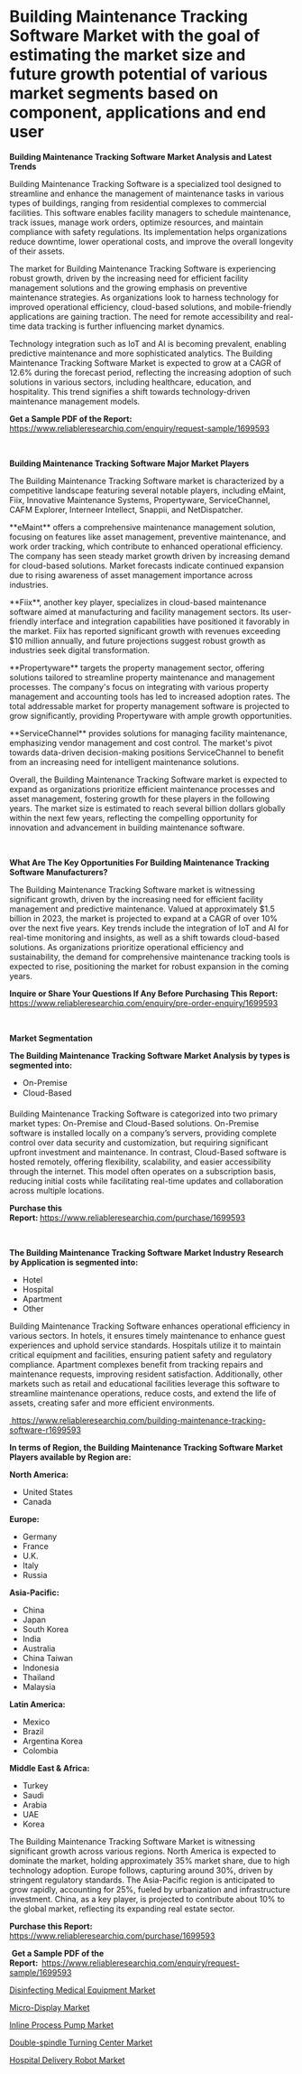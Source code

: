 <p><h1>Building Maintenance Tracking Software Market with the goal of estimating the market size and future growth potential of various market segments based on component, applications and end user</h1></p><p><strong>Building Maintenance Tracking Software Market Analysis and Latest Trends</strong></p>
<p><p>Building Maintenance Tracking Software is a specialized tool designed to streamline and enhance the management of maintenance tasks in various types of buildings, ranging from residential complexes to commercial facilities. This software enables facility managers to schedule maintenance, track issues, manage work orders, optimize resources, and maintain compliance with safety regulations. Its implementation helps organizations reduce downtime, lower operational costs, and improve the overall longevity of their assets.</p><p>The market for Building Maintenance Tracking Software is experiencing robust growth, driven by the increasing need for efficient facility management solutions and the growing emphasis on preventive maintenance strategies. As organizations look to harness technology for improved operational efficiency, cloud-based solutions, and mobile-friendly applications are gaining traction. The need for remote accessibility and real-time data tracking is further influencing market dynamics.</p><p>Technology integration such as IoT and AI is becoming prevalent, enabling predictive maintenance and more sophisticated analytics. The Building Maintenance Tracking Software Market is expected to grow at a CAGR of 12.6% during the forecast period, reflecting the increasing adoption of such solutions in various sectors, including healthcare, education, and hospitality. This trend signifies a shift towards technology-driven maintenance management models.</p></p>
<p><strong>Get a Sample PDF of the Report:&nbsp;</strong> <a href="https://www.reliableresearchiq.com/enquiry/request-sample/1699593?utm_campaign=120&utm_medium=2&utm_source=Github&utm_content=ia&utm_term=20102024&utm_id=building-maintenance-tracking-software">https://www.reliableresearchiq.com/enquiry/request-sample/1699593</a></p>
<p>&nbsp;</p>
<p><strong>Building Maintenance Tracking Software Major Market Players</strong></p>
<p><p>The Building Maintenance Tracking Software market is characterized by a competitive landscape featuring several notable players, including eMaint, Fiix, Innovative Maintenance Systems, Propertyware, ServiceChannel, CAFM Explorer, Interneer Intellect, Snappii, and NetDispatcher. </p><p>**eMaint** offers a comprehensive maintenance management solution, focusing on features like asset management, preventive maintenance, and work order tracking, which contribute to enhanced operational efficiency. The company has seen steady market growth driven by increasing demand for cloud-based solutions. Market forecasts indicate continued expansion due to rising awareness of asset management importance across industries.</p><p>**Fiix**, another key player, specializes in cloud-based maintenance software aimed at manufacturing and facility management sectors. Its user-friendly interface and integration capabilities have positioned it favorably in the market. Fiix has reported significant growth with revenues exceeding $10 million annually, and future projections suggest robust growth as industries seek digital transformation.</p><p>**Propertyware** targets the property management sector, offering solutions tailored to streamline property maintenance and management processes. The company's focus on integrating with various property management and accounting tools has led to increased adoption rates. The total addressable market for property management software is projected to grow significantly, providing Propertyware with ample growth opportunities.</p><p>**ServiceChannel** provides solutions for managing facility maintenance, emphasizing vendor management and cost control. The market's pivot towards data-driven decision-making positions ServiceChannel to benefit from an increasing need for intelligent maintenance solutions.</p><p>Overall, the Building Maintenance Tracking Software market is expected to expand as organizations prioritize efficient maintenance processes and asset management, fostering growth for these players in the following years. The market size is estimated to reach several billion dollars globally within the next few years, reflecting the compelling opportunity for innovation and advancement in building maintenance software.</p></p>
<p>&nbsp;</p>
<p><strong>What Are The Key Opportunities For Building Maintenance Tracking Software Manufacturers?</strong></p>
<p><p>The Building Maintenance Tracking Software market is witnessing significant growth, driven by the increasing need for efficient facility management and predictive maintenance. Valued at approximately $1.5 billion in 2023, the market is projected to expand at a CAGR of over 10% over the next five years. Key trends include the integration of IoT and AI for real-time monitoring and insights, as well as a shift towards cloud-based solutions. As organizations prioritize operational efficiency and sustainability, the demand for comprehensive maintenance tracking tools is expected to rise, positioning the market for robust expansion in the coming years.</p></p>
<p><strong>Inquire or Share Your Questions If Any Before Purchasing This Report:</strong> <a href="https://www.reliableresearchiq.com/enquiry/pre-order-enquiry/1699593?utm_campaign=120&utm_medium=2&utm_source=Github&utm_content=ia&utm_term=20102024&utm_id=building-maintenance-tracking-software">https://www.reliableresearchiq.com/enquiry/pre-order-enquiry/1699593</a></p>
<p>&nbsp;</p>
<p><strong>Market Segmentation</strong></p>
<p><strong>The Building Maintenance Tracking Software Market Analysis by types is segmented into:</strong></p>
<p><ul><li>On-Premise</li><li>Cloud-Based</li></ul></p>
<p><p>Building Maintenance Tracking Software is categorized into two primary market types: On-Premise and Cloud-Based solutions. On-Premise software is installed locally on a company’s servers, providing complete control over data security and customization, but requiring significant upfront investment and maintenance. In contrast, Cloud-Based software is hosted remotely, offering flexibility, scalability, and easier accessibility through the internet. This model often operates on a subscription basis, reducing initial costs while facilitating real-time updates and collaboration across multiple locations.</p></p>
<p><strong>Purchase this Report:&nbsp;</strong><a href="https://www.reliableresearchiq.com/purchase/1699593?utm_campaign=120&utm_medium=2&utm_source=Github&utm_content=ia&utm_term=20102024&utm_id=building-maintenance-tracking-software">https://www.reliableresearchiq.com/purchase/1699593</a></p>
<p>&nbsp;</p>
<p><strong>The Building Maintenance Tracking Software Market Industry Research by Application is segmented into:</strong></p>
<p><ul><li>Hotel</li><li>Hospital</li><li>Apartment</li><li>Other</li></ul></p>
<p><p>Building Maintenance Tracking Software enhances operational efficiency in various sectors. In hotels, it ensures timely maintenance to enhance guest experiences and uphold service standards. Hospitals utilize it to maintain critical equipment and facilities, ensuring patient safety and regulatory compliance. Apartment complexes benefit from tracking repairs and maintenance requests, improving resident satisfaction. Additionally, other markets such as retail and educational facilities leverage this software to streamline maintenance operations, reduce costs, and extend the life of assets, creating safer and more efficient environments.</p></p>
<p><a href="https://www.reliableresearchiq.com/building-maintenance-tracking-software-r1699593?utm_campaign=120&utm_medium=2&utm_source=Github&utm_content=ia&utm_term=20102024&utm_id=building-maintenance-tracking-software">&nbsp;https://www.reliableresearchiq.com/building-maintenance-tracking-software-r1699593</a></p>
<p><strong>In terms of Region, the Building Maintenance Tracking Software Market Players available by Region are:</strong></p>
<p>
    <p> <strong> North America: </strong>
        <ul>
            <li>United States</li>
            <li>Canada</li>
        </ul>
        </p> 
    <p> <strong> Europe: </strong>
        <ul>
            <li>Germany</li>
            <li>France</li>
            <li>U.K.</li>
            <li>Italy</li>
            <li>Russia</li>
        </ul>
        </p> 
    <p> <strong> Asia-Pacific: </strong>
        <ul>
            <li>China</li>
            <li>Japan</li>
            <li>South Korea</li>
            <li>India</li>
            <li>Australia</li>
            <li>China Taiwan</li>
            <li>Indonesia</li>
            <li>Thailand</li>
            <li>Malaysia</li>
        </ul>
        </p> 
    <p> <strong> Latin America: </strong>
        <ul>
            <li>Mexico</li>
            <li>Brazil</li>
            <li>Argentina Korea</li>
            <li>Colombia</li>
        </ul>
        </p> 
    <p> <strong> Middle East & Africa: </strong>
        <ul>
            <li>Turkey</li>
            <li>Saudi</li>
            <li>Arabia</li>
            <li>UAE</li>
            <li>Korea</li>
        </ul>
    </p>
    </p>
<p><p>The Building Maintenance Tracking Software Market is witnessing significant growth across various regions. North America is expected to dominate the market, holding approximately 35% market share, due to high technology adoption. Europe follows, capturing around 30%, driven by stringent regulatory standards. The Asia-Pacific region is anticipated to grow rapidly, accounting for 25%, fueled by urbanization and infrastructure investment. China, as a key player, is projected to contribute about 10% to the global market, reflecting its expanding real estate sector.</p></p>
<p><strong>Purchase this Report: </strong><a href="https://www.reliableresearchiq.com/purchase/1699593?utm_campaign=120&utm_medium=2&utm_source=Github&utm_content=ia&utm_term=20102024&utm_id=building-maintenance-tracking-software">https://www.reliableresearchiq.com/purchase/1699593</a></p>
<p>&nbsp;<strong>Get a Sample PDF of the Report:&nbsp;&nbsp;</strong><a href="https://www.reliableresearchiq.com/enquiry/request-sample/1699593?utm_campaign=120&utm_medium=2&utm_source=Github&utm_content=ia&utm_term=20102024&utm_id=building-maintenance-tracking-software">https://www.reliableresearchiq.com/enquiry/request-sample/1699593</a></p>
<p><strong></strong></p>
<p><p><a href="https://www.linkedin.com/pulse/global-perspectives-disinfecting-medical-equipment-market-ygpkc?utm_campaign=120&utm_medium=2&utm_source=Github&utm_content=ia&utm_term=20102024&utm_id=building-maintenance-tracking-software">Disinfecting Medical Equipment Market</a></p><p><a href="https://github.com/brittroma9i/Market-Research-Report-List-1/blob/main/micro-display-market.md?utm_campaign=120&utm_medium=2&utm_source=Github&utm_content=ia&utm_term=20102024&utm_id=building-maintenance-tracking-software">Micro-Display Market</a></p><p><a href="https://issuu.com/reportprime-2/docs/inline-process-pump-market-size-203_88a1ecfc762452?utm_campaign=120&utm_medium=2&utm_source=Github&utm_content=ia&utm_term=20102024&utm_id=building-maintenance-tracking-software">Inline Process Pump Market</a></p><p><a href="https://github.com/eleanore16mal/Market-Research-Report-List-1/blob/main/double-spindle-turning-center-market.md?utm_campaign=120&utm_medium=2&utm_source=Github&utm_content=ia&utm_term=20102024&utm_id=building-maintenance-tracking-software">Double-spindle Turning Center Market</a></p><p><a href="https://www.linkedin.com/pulse/trends-global-hospital-delivery-robot-market-forecast-analysis-4smgc?utm_campaign=120&utm_medium=2&utm_source=Github&utm_content=ia&utm_term=20102024&utm_id=building-maintenance-tracking-software">Hospital Delivery Robot Market</a></p></p>